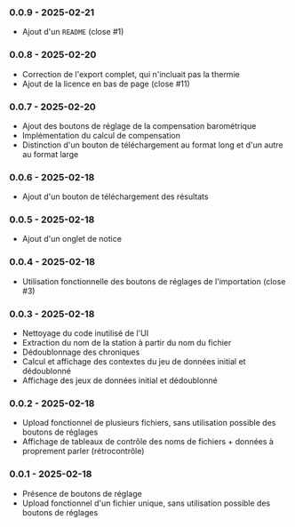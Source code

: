 ### 0.0.9 - 2025-02-21
- Ajout d'un `README` (close #1)

### 0.0.8 - 2025-02-20
- Correction de l'export complet, qui n'incluait pas la thermie
- Ajout de la licence en bas de page (close #11)

### 0.0.7 - 2025-02-20
- Ajout des boutons de réglage de la compensation barométrique
- Implémentation du calcul de compensation
- Distinction d'un bouton de téléchargement au format long et d'un autre au format large

### 0.0.6 - 2025-02-18
- Ajout d'un bouton de téléchargement des résultats

### 0.0.5 - 2025-02-18
- Ajout d'un onglet de notice

### 0.0.4 - 2025-02-18
- Utilisation fonctionnelle des boutons de réglages de l'importation (close #3)

### 0.0.3 - 2025-02-18
- Nettoyage du code inutilisé de l'UI
- Extraction du nom de la station à partir du nom du fichier
- Dédoublonnage des chroniques
- Calcul et affichage des contextes du jeu de données initial et dédoublonné
- Affichage des jeux de données initial et dédoublonné

### 0.0.2 - 2025-02-18
- Upload fonctionnel de plusieurs fichiers, sans utilisation possible des boutons de réglages
- Affichage de tableaux de contrôle des noms de fichiers + données à proprement parler (rétrocontrôle)

### 0.0.1 - 2025-02-18
- Présence de boutons de réglage
- Upload fonctionnel d'un fichier unique, sans utilisation possible des boutons de réglages


